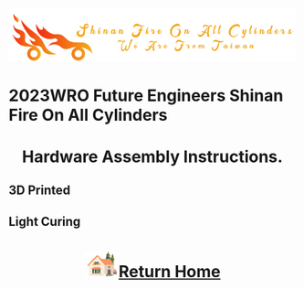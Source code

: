 <div align="center"><img src="../../other/img/logo.png" width="600" alt=" logo"></div>

2023WRO Future Engineers Shinan Fire On All Cylinders  
====
# <div align="center">Hardware Assembly Instructions.</div>

## 3D Printed


## Light Curing


# <div align="center">![HOME](../../other/img/Home.png)[Return Home](../../)</div> 